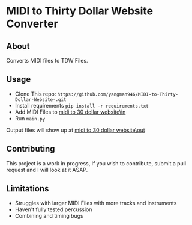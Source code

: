 # MIDI to Thirty Dollar Website Converter

## About
Converts MIDI files to TDW Files. 

## Usage 

* Clone This repo: `https://github.com/yangman946/MIDI-to-Thirty-Dollar-Website-.git`
* Install requirements `pip install -r requirements.txt`
* Add MIDI Files to [midi to 30 dollar website\in](https://github.com/yangman946/MIDI-to-Thirty-Dollar-Website-/tree/main/midi%20to%2030%20dollar%20website/in)
* Run `main.py`

Output files will show up at [midi to 30 dollar website\out](https://github.com/yangman946/MIDI-to-Thirty-Dollar-Website-/tree/main/midi%20to%2030%20dollar%20website/out)

## Contributing

This project is a work in progress, If you wish to contribute, submit a pull request and I will look at it ASAP. 

## Limitations

* Struggles with larger MIDI Files with more tracks and instruments
* Haven't fully tested percussion
* Combining and timing bugs

